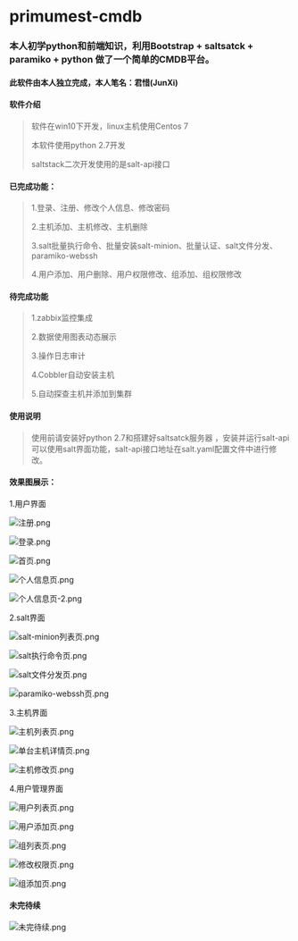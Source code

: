 # primumest-cmdb

### 本人初学python和前端知识，利用Bootstrap + saltsatck + paramiko + python 做了一个简单的CMDB平台。

#### 此软件由本人独立完成，本人笔名：君惜(JunXi)

#### 软件介绍
> 软件在win10下开发，linux主机使用Centos 7
>
> 本软件使用python 2.7开发
> 
> saltstack二次开发使用的是salt-api接口
> 
#### 已完成功能：
> 1.登录、注册、修改个人信息、修改密码
> 
> 2.主机添加、主机修改、主机删除
>
> 3.salt批量执行命令、批量安装salt-minion、批量认证、salt文件分发、paramiko-webssh
>
> 4.用户添加、用户删除、用户权限修改、组添加、组权限修改
#### 待完成功能
> 1.zabbix监控集成
>
> 2.数据使用图表动态展示
>
> 3.操作日志审计
>
> 4.Cobbler自动安装主机
>
> 5.自动探查主机并添加到集群

#### 使用说明
> 使用前请安装好python 2.7和搭建好saltsatck服务器
，安装并运行salt-api可以使用salt界面功能，salt-api接口地址在salt.yaml配置文件中进行修改。

#### 效果图展示：
1.用户界面

![注册.png](http://upload-images.jianshu.io/upload_images/4262139-7ad6fd1772adbed0.png?imageMogr2/auto-orient/strip%7CimageView2/2/w/1240)

![登录.png](http://upload-images.jianshu.io/upload_images/4262139-acf6740a9378c15e.png?imageMogr2/auto-orient/strip%7CimageView2/2/w/1240)


![首页.png](http://upload-images.jianshu.io/upload_images/4262139-770709fa11c915f6.png?imageMogr2/auto-orient/strip%7CimageView2/2/w/1240)


![个人信息页.png](http://upload-images.jianshu.io/upload_images/4262139-2bf21cf0c0785da7.png?imageMogr2/auto-orient/strip%7CimageView2/2/w/1240)


![个人信息页-2.png](http://upload-images.jianshu.io/upload_images/4262139-508c02b275cb9a67.png?imageMogr2/auto-orient/strip%7CimageView2/2/w/1240)


2.salt界面

![salt-minion列表页.png](http://upload-images.jianshu.io/upload_images/4262139-21596ed2b511c2ec.png?imageMogr2/auto-orient/strip%7CimageView2/2/w/1240)


![salt执行命令页.png](http://upload-images.jianshu.io/upload_images/4262139-ee2e4f861163c332.png?imageMogr2/auto-orient/strip%7CimageView2/2/w/1240)


![salt文件分发页.png](http://upload-images.jianshu.io/upload_images/4262139-dd453dd18f582608.png?imageMogr2/auto-orient/strip%7CimageView2/2/w/1240)


![paramiko-webssh页.png](http://upload-images.jianshu.io/upload_images/4262139-4259014351571486.png?imageMogr2/auto-orient/strip%7CimageView2/2/w/1240)



3.主机界面

![主机列表页.png](http://upload-images.jianshu.io/upload_images/4262139-75607e7c5c4fde9b.png?imageMogr2/auto-orient/strip%7CimageView2/2/w/1240)


![单台主机详情页.png](http://upload-images.jianshu.io/upload_images/4262139-b38e2fa4007de335.png?imageMogr2/auto-orient/strip%7CimageView2/2/w/1240)


![主机修改页.png](http://upload-images.jianshu.io/upload_images/4262139-fe5604c4fe942f55.png?imageMogr2/auto-orient/strip%7CimageView2/2/w/1240)


4.用户管理界面


![用户列表页.png](http://upload-images.jianshu.io/upload_images/4262139-6d83bf683aed8798.png?imageMogr2/auto-orient/strip%7CimageView2/2/w/1240)


![用户添加页.png](http://upload-images.jianshu.io/upload_images/4262139-7961dd2511246b1c.png?imageMogr2/auto-orient/strip%7CimageView2/2/w/1240)


![组列表页.png](http://upload-images.jianshu.io/upload_images/4262139-c3ac443c22b08f3c.png?imageMogr2/auto-orient/strip%7CimageView2/2/w/1240)


![修改权限页.png](http://upload-images.jianshu.io/upload_images/4262139-c57d396549ce61d3.png?imageMogr2/auto-orient/strip%7CimageView2/2/w/1240)


![组添加页.png](http://upload-images.jianshu.io/upload_images/4262139-bfef9abe9fceb634.png?imageMogr2/auto-orient/strip%7CimageView2/2/w/1240)


#### 未完待续
![未完待续.png](http://upload-images.jianshu.io/upload_images/4262139-b6ff1551737a40df.png?imageMogr2/auto-orient/strip%7CimageView2/2/w/1240)
